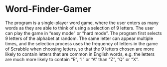 # Word-Finder-Gamer

The program is a single-player word game, where the user enters as many words as they are able to think of using a selection of 9 letters. The user can play the game in “easy mode” or “hard mode”.
The program first selects 9 letters of the alphabet at random. The same letter can appear multiple times, and the selection process uses the frequency of letters in the game of Scrabble when choosing letters, so that the 9 letters chosen are more likely to contain letters that are common in English words, e.g. the letters are much more likely to contain “E”, “I” or “A” than “Z”, “Q” or “X”.
